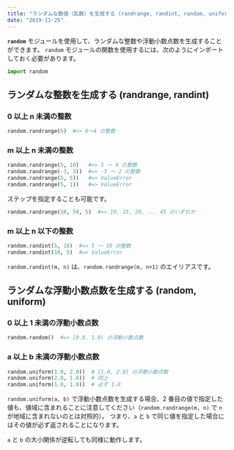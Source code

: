 ```yaml
---
title: "ランダムな数値（乱数）を生成する (randrange, randint, random, uniform)"
date: "2019-11-25"
---
```


**`random`** モジュールを使用して、ランダムな整数や浮動小数点数を生成することができます。
`random` モジュールの関数を使用するには、次のようにインポートしておく必要があります。

```python
import random
```


ランダムな整数を生成する (randrange, randint)
----

### 0 以上 n 未満の整数

```python
random.randrange(5)  #=> 0～4 の整数
```

### m 以上 n 未満の整数

```python
random.randrange(5, 10)   #=> 5 ～ 9 の整数
random.randrange(-3, 3))  #=> -3 ～ 2 の整数
random.randrange(5, 5))   #=> ValueError
random.randrange(5, 1))   #=> ValueError
```

ステップを指定することも可能です。

```python
random.randrange(10, 50, 5)  #=> 10, 15, 20, ... 45 のいずれか
```


### m 以上 n 以下の整数

```python
random.randint(5, 10)  #=> 5 ～ 10 の整数
random.randint(10, 5)  #=> ValueError
```

`random.randint(m, n)` は、`random.randrange(m, n+1)` のエイリアスです。


ランダムな浮動小数点数を生成する (random, uniform)
----

### 0 以上 1 未満の浮動小数点数

```python
random.random()  #=> [0.0, 1.0) の浮動小数点数
```

### a 以上 b 未満の浮動小数点数

```python
random.uniform(1.0, 2.0))  # [1.0, 2.0] の浮動小数点数
random.uniform(2.0, 1.0))  # 同上
random.uniform(1.0, 1.0))  # 必ず 1.0
```

`random.uniform(a, b)` で浮動小数点数を生成する場合、2 番目の値で指定した値も、値域に含まれることに注意してください（`random.randrange(m, n)` で `n` が地域に含まれないのとは対照的）。
つまり、`a` と `b` で同じ値を指定した場合にはその値が必ず返されることになります。

`a` と `b` の大小関係が逆転しても同様に動作します。

